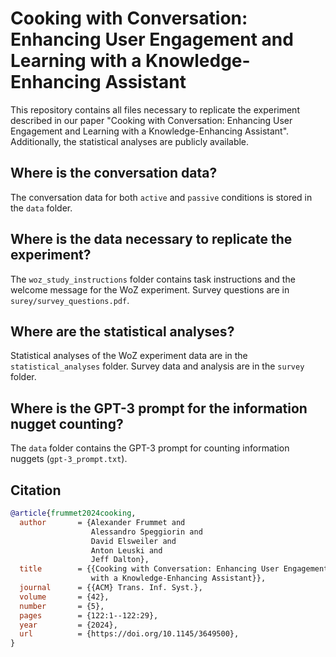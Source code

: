 # Cooking with Conversation: Enhancing User Engagement and Learning with a Knowledge-Enhancing Assistant
This repository contains all files necessary to replicate the experiment described in our paper "Cooking with Conversation: Enhancing User Engagement and Learning with a Knowledge-Enhancing Assistant". Additionally, the statistical analyses are publicly available.

## Where is the conversation data?
The conversation data for both `active` and `passive` conditions is stored in the `data` folder.

## Where is the data necessary to replicate the experiment?
The `woz_study_instructions` folder contains task instructions and the welcome message for the WoZ experiment. Survey questions are in `surey/survey_questions.pdf`.

## Where are the statistical analyses?
Statistical analyses of the WoZ experiment data are in the `statistical_analyses` folder. Survey data and analysis are in the `survey` folder.

## Where is the GPT-3 prompt for the information nugget counting?
The `data` folder contains the GPT-3 prompt for counting information nuggets (`gpt-3_prompt.txt`).

## Citation
```bibtex
@article{frummet2024cooking,
  author       = {Alexander Frummet and
                  Alessandro Speggiorin and
                  David Elsweiler and
                  Anton Leuski and
                  Jeff Dalton},
  title        = {{Cooking with Conversation: Enhancing User Engagement and Learning
                  with a Knowledge-Enhancing Assistant}},
  journal      = {{ACM} Trans. Inf. Syst.},
  volume       = {42},
  number       = {5},
  pages        = {122:1--122:29},
  year         = {2024},
  url          = {https://doi.org/10.1145/3649500},
}
```
